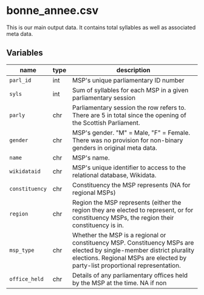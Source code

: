 # bonne_annee.csv
This is our main output data. It contains total syllables as well as associated meta data.

## Variables 

| name           | type | description                                                                                                                                                                                          |
|----------------|------|------------------------------------------------------------------------------------------------------------------------------------------------------------------------------------------------------|
| `parl_id`      | int  | MSP's unique parliamentary ID number                                                                                                                                                                 |
| `syls`         | int  | Sum of syllables for each MSP in a given parliamentary session                                                                                                                                       |
| `parly`        | chr  | Parliamentary session the row refers to. There are 5 in total since the opening of the Scottish Parliament.                                                                                          |
| `gender`       | chr  | MSP's gender. "M" = Male, "F" = Female. There was no provision  for non-binary genders in original meta data.                                                                                        |
| `name`         | chr  | MSP's name.                                                                                                                                                                                          |
| `wikidataid`   | chr  | MSP's unique identifier to access to the relational database,  Wikidata.                                                                                                                             |
| `constituency` | chr  | Constituency the MSP represents (NA for regional MSPs)                                                                                                                                               |
| `region`       | chr  | Region the MSP represents (either the region they are elected to represent, or for constituency MSPs, the region their  constituency is in.                                                          |
| `msp_type`     | chr  | Whether the MSP is a regional or constituency MSP. Constituency MSPs are elected by single-member district plurality elections. Regional MSPs are elected by party-list proportional representation. |
| `office_held`  | chr  | Details of any parliamentary offices held by the MSP at the time.  NA if non                                                                                                                         |
